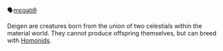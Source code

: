 🗣[mɛɡəlɪθ]()

Deigen are creatures born from the union of two celestials within the material world. They cannot produce offspring themselves, but can breed with [Homonids](../Homonid/Homonid.md).